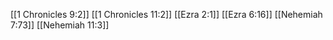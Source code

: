 [[1 Chronicles 9:2]]
[[1 Chronicles 11:2]]
[[Ezra 2:1]]
[[Ezra 6:16]]
[[Nehemiah 7:73]]
[[Nehemiah 11:3]]
